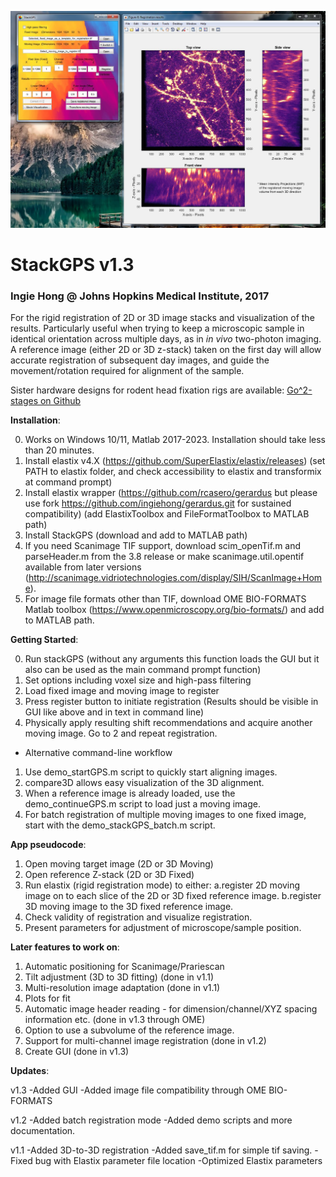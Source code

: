![StackGPS screenshot](GUI/StackGPS_screenshot.jpg)
# StackGPS v1.3 #
### Ingie Hong @ Johns Hopkins Medical Institute, 2017 ###

For the rigid registration of 2D or 3D image stacks and visualization of the results.
Particularly useful when trying to keep a microscopic sample in identical 
orientation across multiple days, as in *in vivo* two-photon imaging.
A reference image (either 2D or 3D z-stack) taken on the first day will allow 
accurate registration of subsequent day images, and guide the movement/rotation
required for alignment of the sample.

Sister hardware designs for rodent head fixation rigs are available: [Go^2-stages on Github](https://github.com/ingiehong/Gogo-stages)

**Installation**: 

0. Works on Windows 10/11, Matlab 2017-2023. Installation should take less than 20 minutes.
1. Install elastix v4.X (https://github.com/SuperElastix/elastix/releases)
	(set PATH to elastix folder, and check accessibility to elastix and transformix at command prompt)
2. Install elastix wrapper (https://github.com/rcasero/gerardus but please use fork https://github.com/ingiehong/gerardus.git for sustained compatibility)
	(add ElastixToolbox and FileFormatToolbox to MATLAB path)
3. Install StackGPS (download and add to MATLAB path)
4. If you need Scanimage TIF support, download scim_openTif.m and parseHeader.m from the 3.8 release or make scanimage.util.opentif available from later versions (http://scanimage.vidriotechnologies.com/display/SIH/ScanImage+Home).
5. For image file formats other than TIF, download OME BIO-FORMATS Matlab toolbox (https://www.openmicroscopy.org/bio-formats/) and add to MATLAB path.

**Getting Started**:

0. Run stackGPS (without any arguments this function loads the GUI but it also can be used as the main command prompt function)
1. Set options including voxel size and high-pass filtering
2. Load fixed image and moving image to register
3. Press register button to initiate registration (Results should be visible in GUI like above and in text in command line)
4. Physically apply resulting shift recommendations and acquire another moving image. Go to 2 and repeat registration.

- Alternative command-line workflow
1. Use demo_startGPS.m script to quickly start aligning images.
2. compare3D allows easy visualization of the 3D alignment.
3. When a reference image is already loaded, use the demo_continueGPS.m script to load just a moving image.
4. For batch registration of multiple moving images to one fixed image, start with the demo_stackGPS_batch.m script.
        
**App pseudocode**:

1. Open moving target image (2D or 3D Moving)
2. Open reference Z-stack (2D or 3D Fixed)
3. Run elastix (rigid registration mode) to either: 
  a.register 2D moving image on to each slice of the 2D or 3D fixed reference image.
  b.register 3D moving image to the 3D fixed reference image.
4. Check validity of registration and visualize registration.
5. Present parameters for adjustment of microscope/sample position.

**Later features to work on**:

1. Automatic positioning for Scanimage/Prariescan
2. Tilt adjustment (3D to 3D fitting) (done in v1.1)
3. Multi-resolution image adaptation (done in v1.1)
4. Plots for fit
5. Automatic image header reading - for dimension/channel/XYZ spacing information etc. (done in v1.3 through OME)
6. Option to use a subvolume of the reference image.
7. Support for multi-channel image registration (done in v1.2)
8. Create GUI (done in v1.3) 

**Updates**:

v1.3
-Added GUI
-Added image file compatibility through OME BIO-FORMATS

v1.2 
-Added batch registration mode
-Added demo scripts and more documentation.

v1.1
-Added 3D-to-3D registration
-Added save_tif.m for simple tif saving.
-Fixed bug with Elastix parameter file location
-Optimized Elastix parameters
